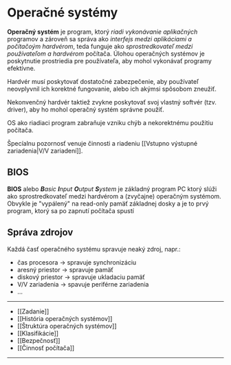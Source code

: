 # Operačné systémy
**Operačný systém** je program, ktorý *riadi vykonávanie aplikačných* programov a zároveň sa správa ako *interfejs medzi aplikáciami a počítačoým hardvérom*, teda funguje ako *sprostredkovateľ medzi používateľom a hardvérom* počítača.
Úlohou operačných systémov je poskytnutie prostriedia pre používateľa, aby mohol vykonávať programy efektívne.

Hardvér musí poskytovať dostatočné zabezpečenie, aby používateľ neovplyvnil ich korektné fungovanie, alebo ich akýmsi spôsobom zneužiť.

Nekonvenčný hardvér taktiež zvykne poskytovať svoj vlastný softvér (tzv. driver), aby ho mohol operačný systém správne použiť.

OS ako riadiaci program zabraňuje vzniku chýb a nekorektnému použitiu počítača.

Špecíalnu pozornosť venuje činnosti a riadeniu [[Vstupno výstupné zariadenia|V/V zariadení]].



## BIOS
**BIOS** alebo ***B**asic **I**nput **O**utput **S**ystem* je základný program PC ktorý slúži ako sprostredkovateľ medzi hardvérom a (zvyčajne) operačným systémom. Obvykle je "vypálený" na read-only pamäť základnej dosky a je to prvý program, ktorý sa po zapnutí počítača spustí

## Správa zdrojov
Každá časť operačného systému spravuje neaký zdroj, napr.:
- čas procesora -> spravuje synchronizáciu
- aresný priestor -> spravuje pamäť
- diskový priestor -> spravuje ukladaciu pamäť
- V/V zariadenia -> spavuje periférne zariadenia
- ...

---
- [[Zadanie]]
- [[História operačných systémov]]
- [[Štruktúra operačných systémov]]
- [[Klasifikácie]]
- [[Bezpečnosť]]
- [[Činnosť počítača]]
---
